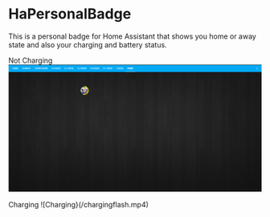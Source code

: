 # HaPersonalBadge
This is a personal badge for Home Assistant that shows you home or away state and also your charging and battery status.


Not Charging
![HA View](/image.png)


Charging
![Charging}(/chargingflash.mp4)
